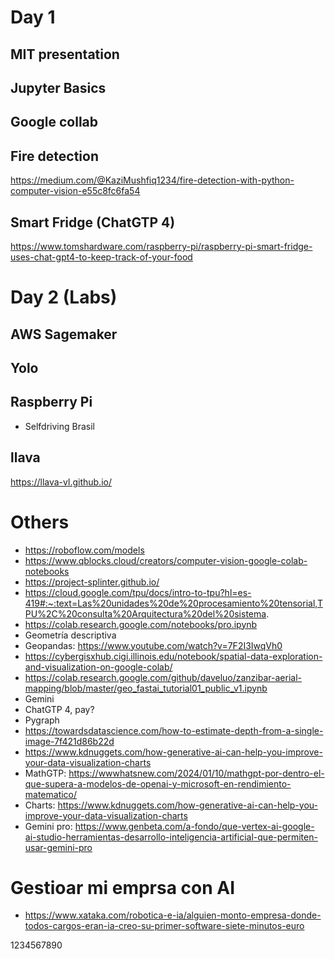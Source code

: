 # Day 1
## MIT presentation
## Jupyter Basics
## Google collab
## Fire detection
https://medium.com/@KaziMushfiq1234/fire-detection-with-python-computer-vision-e55c8fc6fa54

## Smart Fridge (ChatGTP 4)
https://www.tomshardware.com/raspberry-pi/raspberry-pi-smart-fridge-uses-chat-gpt4-to-keep-track-of-your-food

# Day 2 (Labs)
## AWS Sagemaker
## Yolo
## Raspberry Pi
- Selfdriving Brasil
## llava
https://llava-vl.github.io/


# Others
- https://roboflow.com/models
- https://www.qblocks.cloud/creators/computer-vision-google-colab-notebooks
- https://project-splinter.github.io/
- https://cloud.google.com/tpu/docs/intro-to-tpu?hl=es-419#:~:text=Las%20unidades%20de%20procesamiento%20tensorial,TPU%2C%20consulta%20Arquitectura%20del%20sistema.
- https://colab.research.google.com/notebooks/pro.ipynb
- Geometría descriptiva
- Geopandas: https://www.youtube.com/watch?v=7F2I3IwqVh0
- https://cybergisxhub.cigi.illinois.edu/notebook/spatial-data-exploration-and-visualization-on-google-colab/
- https://colab.research.google.com/github/daveluo/zanzibar-aerial-mapping/blob/master/geo_fastai_tutorial01_public_v1.ipynb
- Gemini
- ChatGTP 4, pay?
- Pygraph
- https://towardsdatascience.com/how-to-estimate-depth-from-a-single-image-7f421d86b22d
- https://www.kdnuggets.com/how-generative-ai-can-help-you-improve-your-data-visualization-charts
- MathGTP: https://wwwhatsnew.com/2024/01/10/mathgpt-por-dentro-el-que-supera-a-modelos-de-openai-y-microsoft-en-rendimiento-matematico/
- Charts: https://www.kdnuggets.com/how-generative-ai-can-help-you-improve-your-data-visualization-charts
- Gemini pro: https://www.genbeta.com/a-fondo/que-vertex-ai-google-ai-studio-herramientas-desarrollo-inteligencia-artificial-que-permiten-usar-gemini-pro


# Gestioar mi emprsa con AI
- https://www.xataka.com/robotica-e-ia/alguien-monto-empresa-donde-todos-cargos-eran-ia-creo-su-primer-software-siete-minutos-euro


1234567890
